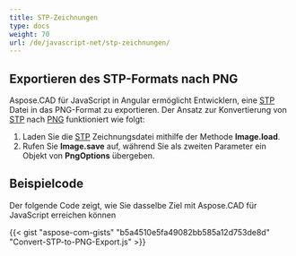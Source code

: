 ```yaml
---
title: STP-Zeichnungen
type: docs
weight: 70
url: /de/javascript-net/stp-zeichnungen/
---
```


## **Exportieren des STP-Formats nach PNG**

Aspose.CAD für JavaScript in Angular ermöglicht Entwicklern, eine [STP](https://docs.fileformat.com/3d/stp/) Datei in das PNG-Format zu exportieren. Der Ansatz zur Konvertierung von [STP](https://docs.fileformat.com/3d/stp/) nach [PNG](https://docs.fileformat.com/image/png/) funktioniert wie folgt:

1. Laden Sie die [STP](https://docs.fileformat.com/3d/stp/) Zeichnungsdatei mithilfe der Methode **Image.load**.
1. Rufen Sie **Image.save** auf, während Sie als zweiten Parameter ein Objekt von **PngOptions** übergeben.

## Beispielcode

Der folgende Code zeigt, wie Sie dasselbe Ziel mit Aspose.CAD für JavaScript erreichen können

{{< gist "aspose-com-gists" "b5a4510e5fa49082bb585a12d753de8d" "Convert-STP-to-PNG-Export.js" >}}
